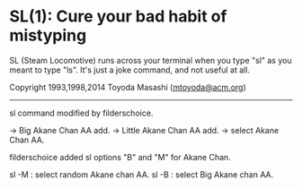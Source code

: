 SL(1): Cure your bad habit of mistyping
=======================================

SL (Steam Locomotive) runs across your terminal when you type "sl" as
you meant to type "ls". It's just a joke command, and not useful at
all.

Copyright 1993,1998,2014 Toyoda Masashi (mtoyoda@acm.org)

---
sl command modified by filderschoice. 

-> Big Akane Chan AA add. 
-> Little Akane Chan AA add. 
-> select Akane Chan AA. 

filderschoice added sl options "B" and "M" for Akane Chan. 

sl -M : select random Akane chan AA. 
sl -B : select Big Akane chan AA. 
